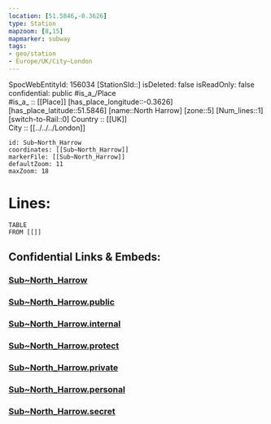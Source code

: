 ```yaml
---
location: [51.5846,-0.3626] 
type: Station 
mapzoom: [8,15] 
mapmarker: subway 
tags:
- geo/station
- Europe/UK/City~London
---
```

SpocWebEntityId: 156034
[StationSId::] 
isDeleted: false
isReadOnly: false
confidential: public
#is_a_/Place  
#is_a_ :: [[Place]] 
[has_place_longitude::-0.3626] 
[has_place_latitude::51.5846] 
[name::North Harrow] 
[zone::5] 
[Num_lines::1] 
[switch-to-Rail::0] 
Country :: [[UK]]  
City :: [[../../../London]]  


```leaflet
id: Sub~North_Harrow
coordinates: [[Sub~North_Harrow]] 
markerFile: [[Sub~North_Harrow]] 
defaultZoom: 11 
maxZoom: 18
```


# Lines: 
```dataview
TABLE 
FROM [[]] 
```


## Confidential Links & Embeds: 

### [Sub~North_Harrow](/_Standards/Earth/Continent/Europe/Europe~North/UK/England/Regions~England/London,Greater/cities~GreaterLondon/Underground/Station/Sub~North_Harrow.md) 

### [Sub~North_Harrow.public](/_public/Earth/Continent/Europe/Europe~North/UK/England/Regions~England/London,Greater/cities~GreaterLondon/Underground/Station/Sub~North_Harrow.public.md) 

### [Sub~North_Harrow.internal](/_internal/Earth/Continent/Europe/Europe~North/UK/England/Regions~England/London,Greater/cities~GreaterLondon/Underground/Station/Sub~North_Harrow.internal.md) 

### [Sub~North_Harrow.protect](/_protect/Earth/Continent/Europe/Europe~North/UK/England/Regions~England/London,Greater/cities~GreaterLondon/Underground/Station/Sub~North_Harrow.protect.md) 

### [Sub~North_Harrow.private](/_private/Earth/Continent/Europe/Europe~North/UK/England/Regions~England/London,Greater/cities~GreaterLondon/Underground/Station/Sub~North_Harrow.private.md) 

### [Sub~North_Harrow.personal](/_personal/Earth/Continent/Europe/Europe~North/UK/England/Regions~England/London,Greater/cities~GreaterLondon/Underground/Station/Sub~North_Harrow.personal.md) 

### [Sub~North_Harrow.secret](/_secret/Earth/Continent/Europe/Europe~North/UK/England/Regions~England/London,Greater/cities~GreaterLondon/Underground/Station/Sub~North_Harrow.secret.md)

